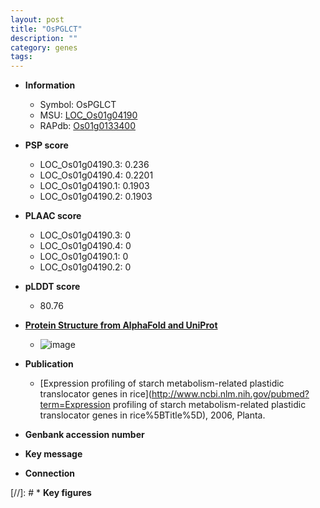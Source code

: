 ```yaml
---
layout: post
title: "OsPGLCT"
description: ""
category: genes
tags: 
---
```


* **Information**  
    + Symbol: OsPGLCT  
    + MSU: [LOC_Os01g04190](http://rice.plantbiology.msu.edu/cgi-bin/ORF_infopage.cgi?orf=LOC_Os01g04190)  
    + RAPdb: [Os01g0133400](http://rapdb.dna.affrc.go.jp/viewer/gbrowse_details/irgsp1?name=Os01g0133400)  

* **PSP score**  
    + LOC_Os01g04190.3: 0.236 
    + LOC_Os01g04190.4: 0.2201 
    + LOC_Os01g04190.1: 0.1903 
    + LOC_Os01g04190.2: 0.1903 

* **PLAAC score**  
    + LOC_Os01g04190.3: 0 
    + LOC_Os01g04190.4: 0 
    + LOC_Os01g04190.1: 0 
    + LOC_Os01g04190.2: 0 

* **pLDDT score**
    + 80.76

* **[Protein Structure from AlphaFold and UniProt](https://www.uniprot.org/uniprotkb/Q0JQX6/entry#structure)**
    + ![image](https://ricepsp.github.io/images/Q0/AF-Q0JQX6-F1.png)

* **Publication**  
    + [Expression profiling of starch metabolism-related plastidic translocator genes in rice](http://www.ncbi.nlm.nih.gov/pubmed?term=Expression profiling of starch metabolism-related plastidic translocator genes in rice%5BTitle%5D), 2006, Planta.

* **Genbank accession number**  

* **Key message**  

* **Connection**  

[//]: # * **Key figures**  


